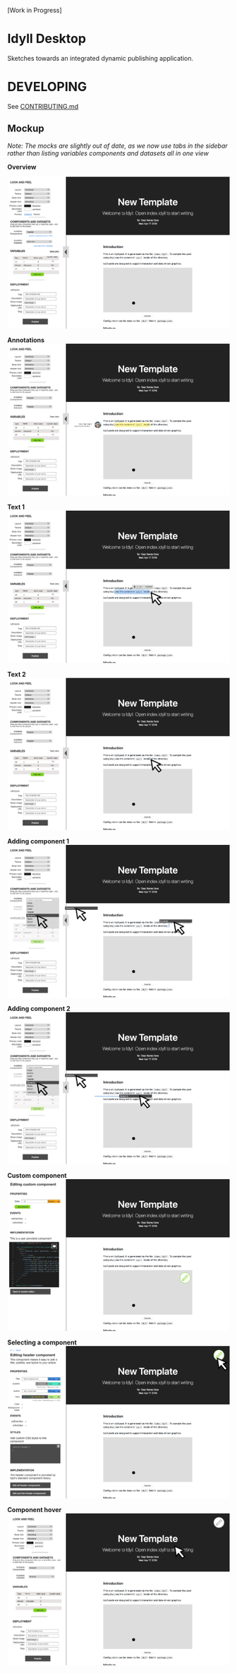 [Work in Progress]

# Idyll Desktop

Sketches towards an integrated dynamic publishing application.

# DEVELOPING

See [CONTRIBUTING.md](./CONTRIBUTING.md)


## Mockup

_Note: The mocks are slightly out of date, as we now use tabs in the sidebar rather than listing variables components and datasets all in one view_

**Overview**

![Overview](./mocks/Overview.png)

**Annotations**
![Annotations](./mocks/Annotations.png)

**Text 1**
![Text](./mocks/text-edit-selection.png)

**Text 2**
![Text](./mocks/text-edit-inline.png)

**Adding component 1**
![Component](./mocks/component-add-inline.png)

**Adding component 2**
![Component](./mocks/component-add.png)

**Custom component**
![Custom](./mocks/custom-component-select.png)

**Selecting a component**
![Component](./mocks/component-select.png)

**Component hover**
![Component](./mocks/component-hover.png)
